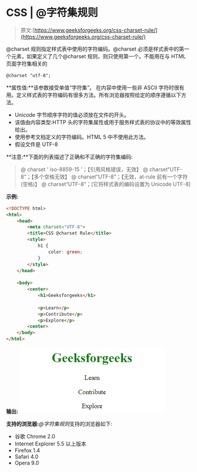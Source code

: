 # CSS | @字符集规则

> 原文:[https://www.geeksforgeeks.org/css-charset-rule/](https://www.geeksforgeeks.org/css-charset-rule/)

@charset 规则指定样式表中使用的字符编码。@charset 必须是样式表中的第一个元素，如果定义了几个@charset 规则，则只使用第一个。不能用在与 HTML 页面字符集相关的

```html
@charset "utf-8";

```

**属性值:**该参数接受单值“字符集”。
在内容中使用一些非 ASCII 字符时很有用。定义样式表的字符编码有很多方法。所有浏览器按照给定的顺序遵循以下方法。

*   Unicode 字节顺序字符的值必须放在文件的开头。
*   该值由内容类型:HTTP 头的字符集属性或用于服务样式表的协议中的等效属性给出。
*   使用参考文档定义的字符编码。HTML 5 中不使用此方法。
*   假设文件是 UTF-8

**注意:**下面的列表描述了正确和不正确的字符集编码:

> @ charset ' iso-8859-15 '；【引用风格错误，无效】
> @ charset“UTF-8”；【多个空格无效】
> @ charset“UTF-8”；【无效，at-rule 前有一个字符(空格)】
> @ charset“UTF-8”；[它将样式表的编码设置为 Unicode UTF-8]

**示例:**

```html
<!DOCTYPE html>
<html>
    <head>
        <meta charset="UTF-8">
        <title>CSS @charset Rule</title>
        <style>
            h1 {
                color: green;
            }
        </style>
    </head>

    <body>
        <center>
            <h1>Geeksforgeeks</h1>

            <p>Learn</p>
            <p>Contribute</p>
            <p>Explore</p>
        <center>
    </body>
</html>                    
```

**输出:**
![](img/602fc952e1a1f57afb15b0da79107b70.png)

**支持的浏览器:***@字符集规则*支持的浏览器如下:

*   谷歌 Chrome 2.0
*   Internet Explorer 5.5 以上版本
*   Firefox 1.4
*   Safari 4.0
*   Opera 9.0